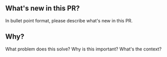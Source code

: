 ## What's new in this PR?

In bullet point format, please describe what's new in this PR.

## Why?

What problem does this solve?
Why is this important?
What's the context?
